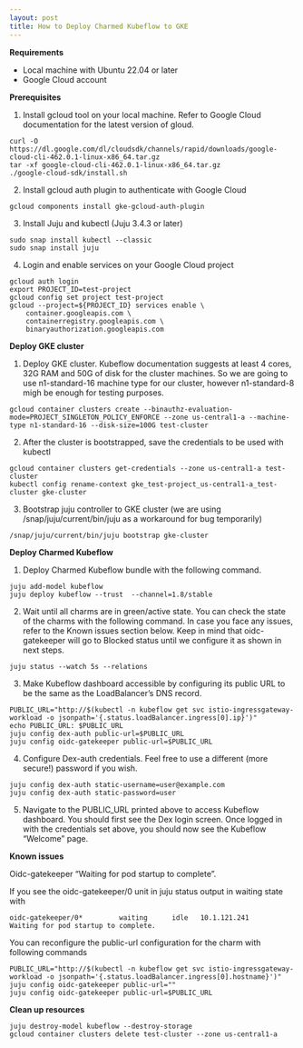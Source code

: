 ```yaml
---
layout: post
title: How to Deploy Charmed Kubeflow to GKE
---
```


**Requirements**

- Local machine with Ubuntu 22.04 or later
- Google Cloud account

**Prerequisites**

1. Install gcloud tool on your local machine.
Refer to Google Cloud documentation for the latest version of gloud.

```
curl -O https://dl.google.com/dl/cloudsdk/channels/rapid/downloads/google-cloud-cli-462.0.1-linux-x86_64.tar.gz
tar -xf google-cloud-cli-462.0.1-linux-x86_64.tar.gz
./google-cloud-sdk/install.sh
```

2. Install gcloud auth plugin to authenticate with Google Cloud

```
gcloud components install gke-gcloud-auth-plugin
```

3. Install Juju and kubectl (Juju 3.4.3 or later)
```
sudo snap install kubectl --classic
sudo snap install juju
```

4. Login and enable services on your Google Cloud project
```
gcloud auth login
export PROJECT_ID=test-project
gcloud config set project test-project
gcloud --project=${PROJECT_ID} services enable \
    container.googleapis.com \
    containerregistry.googleapis.com \
    binaryauthorization.googleapis.com
```

**Deploy GKE cluster**

1.  Deploy GKE cluster.
Kubeflow documentation suggests at least 4 cores, 32G RAM and 50G of disk for the cluster machines.
So we are going to use n1-standard-16 machine type for our cluster, however n1-standard-8 migh be enough for testing purposes.

```
gcloud container clusters create --binauthz-evaluation-mode=PROJECT_SINGLETON_POLICY_ENFORCE --zone us-central1-a --machine-type n1-standard-16 --disk-size=100G test-cluster
```

2. After the cluster is bootstrapped, save the credentials to be used with kubectl
```
gcloud container clusters get-credentials --zone us-central1-a test-cluster
kubectl config rename-context gke_test-project_us-central1-a_test-cluster gke-cluster
```

3. Bootstrap juju controller to GKE cluster
(we are using /snap/juju/current/bin/juju as a workaround for bug temporarily)
```
/snap/juju/current/bin/juju bootstrap gke-cluster
```

**Deploy Charmed Kubeflow**

1. Deploy Charmed Kubeflow bundle with the following command.
```
juju add-model kubeflow
juju deploy kubeflow --trust  --channel=1.8/stable
```
2. Wait until all charms are in green/active state. You can check the state of the charms with the following command. In case you face any issues, refer to the Known issues section below. Keep in mind that oidc-gatekeeper will go to Blocked status until we configure it as shown in next steps.
```
juju status --watch 5s --relations
```
3. Make Kubeflow dashboard accessible by configuring its public URL to be the same as the LoadBalancer’s DNS record.
```
PUBLIC_URL="http://$(kubectl -n kubeflow get svc istio-ingressgateway-workload -o jsonpath='{.status.loadBalancer.ingress[0].ip}')"
echo PUBLIC_URL: $PUBLIC_URL
juju config dex-auth public-url=$PUBLIC_URL 
juju config oidc-gatekeeper public-url=$PUBLIC_URL
```
4. Configure Dex-auth credentials. Feel free to use a different (more secure!) password if you wish.
```
juju config dex-auth static-username=user@example.com 
juju config dex-auth static-password=user
```
5. Navigate to the PUBLIC_URL printed above to access Kubeflow dashboard. You should first see the Dex login screen. Once logged in with the credentials set above, you should now see the Kubeflow “Welcome” page.

**Known issues**

Oidc-gatekeeper “Waiting for pod startup to complete”.

If you see the oidc-gatekeeper/0 unit in juju status output in waiting state with
```
oidc-gatekeeper/0*         waiting      idle   10.1.121.241                 Waiting for pod startup to complete.
```
You can reconfigure the public-url configuration for the charm with following commands
```
PUBLIC_URL="http://$(kubectl -n kubeflow get svc istio-ingressgateway-workload -o jsonpath='{.status.loadBalancer.ingress[0].hostname}')"
juju config oidc-gatekeeper public-url=""
juju config oidc-gatekeeper public-url=$PUBLIC_URL
```

**Clean up resources**
```
juju destroy-model kubeflow --destroy-storage
gcloud container clusters delete test-cluster --zone us-central1-a
```
